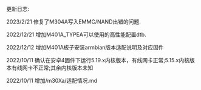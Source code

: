 
更新日志:

2023/2/21   修复了M304A写入EMMC/NAND出错的问题.

2022/12/21 	增加M401A_TYPEA可以使用的高性能配置dtb.

2022/12/12 	增加M401A板子安装armbian版本适配说明及对应固件

2022/10/11 	确认在安卓4固件下运行5.19.x内核版本，有线网卡正常;5.15.x内核版本有线网卡不正常;其余内核版本未知

2022/10/11 	增加/m30Xa/适配情况.md
